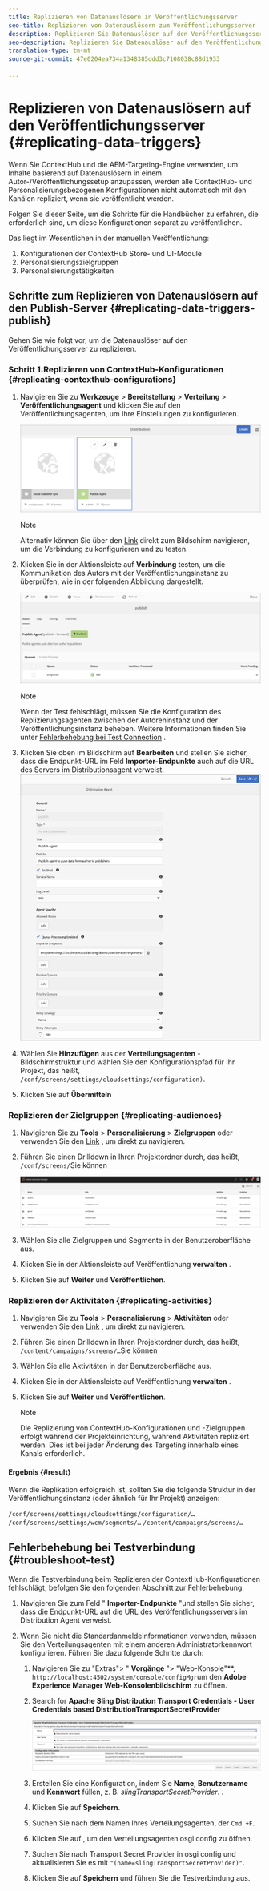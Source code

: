 ```yaml
---
title: Replizieren von Datenauslösern in Veröffentlichungsserver
seo-title: Replizieren von Datenauslösern zum Veröffentlichungsserver
description: Replizieren Sie Datenauslöser auf den Veröffentlichungsserver.
seo-description: Replizieren Sie Datenauslöser auf den Veröffentlichungsserver.
translation-type: tm+mt
source-git-commit: 47e0204ea734a1348385ddd3c7108038c88d1933

---
```



# Replizieren von Datenauslösern auf den Veröffentlichungsserver {#replicating-data-triggers}

Wenn Sie ContextHub und die AEM-Targeting-Engine verwenden, um Inhalte basierend auf Datenauslösern in einem Autor-/Veröffentlichungssetup anzupassen, werden alle ContextHub- und Personalisierungsbezogenen Konfigurationen nicht automatisch mit den Kanälen repliziert, wenn sie veröffentlicht werden.

Folgen Sie dieser Seite, um die Schritte für die Handbücher zu erfahren, die erforderlich sind, um diese Konfigurationen separat zu veröffentlichen.

Das liegt im Wesentlichen in der manuellen Veröffentlichung:

1. Konfigurationen der ContextHub Store- und UI-Module
1. Personalisierungszielgruppen
1. Personalisierungstätigkeiten

## Schritte zum Replizieren von Datenauslösern auf den Publish-Server {#replicating-data-triggers-publish}

Gehen Sie wie folgt vor, um die Datenauslöser auf den Veröffentlichungsserver zu replizieren.

### Schritt 1:Replizieren von ContextHub-Konfigurationen {#replicating-contexthub-configurations}

1. Navigieren Sie zu **Werkzeuge** > **Bereitstellung** > **Verteilung** > **Veröffentlichungsagent** und klicken Sie auf den Veröffentlichungsagenten, um Ihre Einstellungen zu konfigurieren.

   ![image1](/help/user-guide/assets/replicating-triggers/replicating-triggers1.png)

   >[!Note]
   >Alternativ können Sie über den [Link](http://localhost:4502/libs/granite/distribution/content/distribution-agent.html?agentName=publish) direkt zum Bildschirm navigieren, um die Verbindung zu konfigurieren und zu testen.

1. Klicken Sie in der Aktionsleiste auf **Verbindung** testen, um die Kommunikation des Autors mit der Veröffentlichungsinstanz zu überprüfen, wie in der folgenden Abbildung dargestellt.

   ![image1](/help/user-guide/assets/replicating-triggers/replicating-triggers2.png)

   >[!Note]
   >Wenn der Test fehlschlägt, müssen Sie die Konfiguration des Replizierungsagenten zwischen der Autoreninstanz und der Veröffentlichungsinstanz beheben. Weitere Informationen finden Sie unter [Fehlerbehebung bei Test Connection](/help/user-guide/replicating-data-triggers.md#troubleshoot-test) .

1. Klicken Sie oben im Bildschirm auf **Bearbeiten** und stellen Sie sicher, dass die Endpunkt-URL im Feld **Importer-Endpunkte** auch auf die URL des Servers im Distributionsagent verweist.
   ![image1](/help/user-guide/assets/replicating-triggers/replicating-triggers3.png)

1. Wählen Sie **Hinzufügen** aus der **Verteilungsagenten** -Bildschirmstruktur und wählen Sie den Konfigurationspfad für Ihr Projekt, das heißt, `/conf/screens/settings/cloudsettings/configuration)`.

1. Klicken Sie auf **Übermitteln**

### Replizieren der Zielgruppen {#replicating-audiences}

1. Navigieren Sie zu **Tools** > **Personalisierung** > **Zielgruppen** oder verwenden Sie den [Link](http://localhost:4502/libs/cq/personalization/touch-ui/content/v2/audiences.html) , um direkt zu navigieren.

1. Führen Sie einen Drilldown in Ihren Projektordner durch, das heißt, `/conf/screens/`Sie können

   ![image1](/help/user-guide/assets/replicating-triggers/replicating-triggers5.png)

1. Wählen Sie alle Zielgruppen und Segmente in der Benutzeroberfläche aus.

1. Klicken Sie in der Aktionsleiste auf Veröffentlichung **verwalten** .

1. Klicken Sie auf **Weiter** und **Veröffentlichen**.

### Replizieren der Aktivitäten {#replicating-activities}

1. Navigieren Sie zu **Tools** > **Personalisierung** > **Aktivitäten** oder verwenden Sie den [Link](http://localhost:4502/libs/cq/personalization/touch-ui/content/v2/activities.html) , um direkt zu navigieren.

1. Führen Sie einen Drilldown in Ihren Projektordner durch, das heißt, `/content/campaigns/screens/…`Sie können

1. Wählen Sie alle Aktivitäten in der Benutzeroberfläche aus.

1. Klicken Sie in der Aktionsleiste auf Veröffentlichung **verwalten** .

1. Klicken Sie auf **Weiter** und **Veröffentlichen**.

   > [!Note]
   >Die Replizierung von ContextHub-Konfigurationen und -Zielgruppen erfolgt während der Projekteinrichtung, während Aktivitäten repliziert werden. Dies ist bei jeder Änderung des Targeting innerhalb eines Kanals erforderlich.

#### Ergebnis {#result}

Wenn die Replikation erfolgreich ist, sollten Sie die folgende Struktur in der Veröffentlichungsinstanz (oder ähnlich für Ihr Projekt) anzeigen:

`/conf/screens/settings/cloudsettings/configuration/…`
`/conf/screens/settings/wcm/segments/…`
`/content/campaigns/screens/…`

## Fehlerbehebung bei Testverbindung {#troubleshoot-test}

Wenn die Testverbindung beim Replizieren der ContextHub-Konfigurationen fehlschlägt, befolgen Sie den folgenden Abschnitt zur Fehlerbehebung:

1. Navigieren Sie zum Feld &quot; **Importer-Endpunkte** &quot;und stellen Sie sicher, dass die Endpunkt-URL auf die URL des Veröffentlichungsservers im Distribution Agent verweist.

1. Wenn Sie nicht die Standardanmeldeinformationen verwenden, müssen Sie den Verteilungsagenten mit einem anderen Administratorkennwort konfigurieren.
Führen Sie dazu folgende Schritte durch:

   1. Navigieren Sie zu &quot;Extras&quot;> &quot; **Vorgänge** &quot;> &quot;Web-Konsole&quot;**, `http://localhost:4502/system/console/configMgr`um den **Adobe Experience Manager Web-Konsolenbildschirm** zu öffnen.

   1. Search for **Apache Sling Distribution Transport Credentials - User Credentials based DistributionTransportSecretProvider**

      ![image1](/help/user-guide/assets/replicating-triggers/replicating-triggers6.png)

   1. Erstellen Sie eine Konfiguration, indem Sie **Name**, **Benutzername** und **Kennwort** füllen, z. B. *slingTransportSecretProvider*. .
   1. Klicken Sie auf **Speichern**.

   1. Suchen Sie nach dem Namen Ihres Verteilungsagenten, der `Cmd +F`.

   1. Klicken Sie auf , um den Verteilungsagenten osgi config zu öffnen.

   1. Suchen Sie nach Transport Secret Provider in osgi config und aktualisieren Sie es mit `"(name=slingTransportSecretProvider)"`.

   1. Klicken Sie auf **Speichern** und führen Sie die Testverbindung aus.

